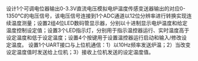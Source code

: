 设计1个可调电位器输出0-3.3V直流电压模拟电炉温度传感变送器输出的对应0-1350℃的电压信号，该电压信号连接到1个ADC通道以12位分辨率进行转换实现连续温度测量；设置2组4位LED数码管显示器，分别以十进制显示电炉温度和给定温度控制设定值；设置3个LED指示灯，分别用于指示温控器运行、实时温度高于设定温度和低于设定温度；设置4个按键用于设置温控器运行启动和输入/修改设定温度。
设置1个UART接口与上位机通信：1）以10Hz频率发送炉温；2）当改变设定温度值时发送给上位机；3）接收上位机发送的设定温度值。
